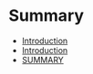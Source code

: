 # Summary

* [Introduction](README.md)
* [Introduction](readme.md/Contents)
* [SUMMARY](summary.md)

